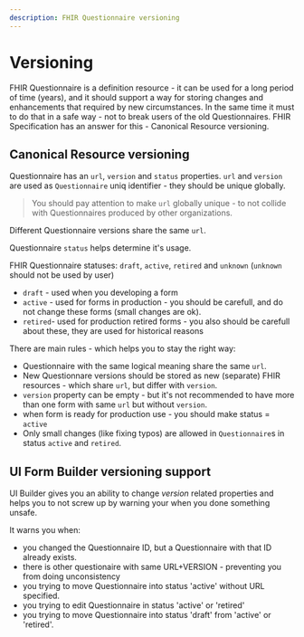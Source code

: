 ```yaml
---
description: FHIR Questionnaire versioning
---
```


# Versioning

FHIR Questionnaire is a definition resource - it can be used for a long period of time (years), and it should support a way for storing changes and enhancements that required by new circumstances. In the same time it must to do that in a safe way - not to break users of the old Questionnaires. FHIR Specification has an answer for this - Canonical Resource versioning.

## Canonical Resource versioning

Questionnaire has an `url`, `version` and `status` properties. `url` and `version` are used as `Questionnaire` uniq identifier - they should be unique globally.

> You should pay attention to make `url` globally unique - to not collide with Questionnaires produced by other organizations.

Different Questionnaire versions share the same `url`.

Questionnaire `status` helps determine it's usage.

FHIR Questionnaire statuses: `draft`, `active`, `retired` and `unknown` (`unknown` should not be used by user)

* `draft` - used when you developing a form
* `active` - used for forms in production - you should be carefull, and do not change these forms (small changes are ok).
* `retired`- used for production retired forms - you also should be carefull about these, they are used for historical reasons

There are main rules - which helps you to stay the right way:

* Questionnaire with the same logical meaning share the same `url`.
* New Questionnare versions should be stored as new (separate) FHIR resources - which share `url`, but differ with `version`.
* `version` property can be empty - but it's not recommended to have more than one form with same `url` but without `version`.
* when form is ready for production use - you should make status = `active`
* Only small changes (like fixing typos) are allowed in `Questionnaire`s in status `active` and `retired`.

## UI Form Builder versioning support

UI Builder gives you an ability to change _version_ related properties and helps you to not screw up by warning your when you done something unsafe.

It warns you when:

* you changed the Questionnaire ID, but a Questionnaire with that ID already exists.
* there is other questionaire with same URL+VERSION - preventing you from doing unconsistency
* you trying to move Questionnaire into status 'active' without URL specified.
* you trying to edit Questionnaire in status 'active' or 'retired'
* you trying to move Questionnaire into status 'draft' from 'active' or 'retired'.
